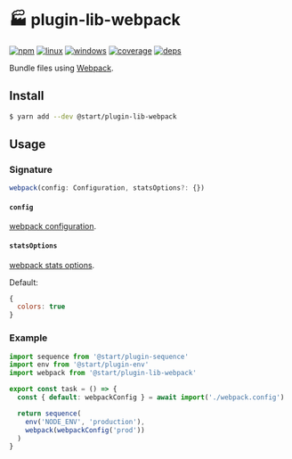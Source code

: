 # 🏭 plugin-lib-webpack

[![npm](https://img.shields.io/npm/v/@start/plugin-lib-webpack.svg?style=flat-square)](https://www.npmjs.com/package/@start/plugin-lib-webpack) [![linux](https://img.shields.io/travis/deepsweet/start/master.svg?label=linux&style=flat-square)](https://travis-ci.org/deepsweet/start) [![windows](https://img.shields.io/appveyor/ci/deepsweet/start/master.svg?label=windows&style=flat-square)](https://ci.appveyor.com/project/deepsweet/start) [![coverage](https://img.shields.io/codecov/c/github/deepsweet/start/master.svg?style=flat-square)](https://codecov.io/github/deepsweet/start) [![deps](https://david-dm.org/deepsweet/start.svg?path=packages/plugin-lib-webpack&style=flat-square)](https://david-dm.org/deepsweet/start?path=packages/plugin-lib-webpack)

Bundle files using [Webpack](https://webpack.js.org/).

## Install

```sh
$ yarn add --dev @start/plugin-lib-webpack
```

## Usage

### Signature

```ts
webpack(config: Configuration, statsOptions?: {})
```

#### `config`

[webpack configuration](https://webpack.js.org/configuration/).

#### `statsOptions`

[webpack stats options](https://webpack.js.org/configuration/stats/#stats).

Default:

```js
{
  colors: true
}
```

### Example

```js
import sequence from '@start/plugin-sequence'
import env from '@start/plugin-env'
import webpack from '@start/plugin-lib-webpack'

export const task = () => {
  const { default: webpackConfig } = await import('./webpack.config')

  return sequence(
    env('NODE_ENV', 'production'),
    webpack(webpackConfig('prod'))
  )
}
```
